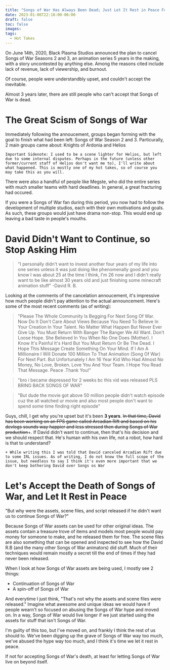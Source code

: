 ```yaml
---
title: "Songs of War Has Always Been Dead; Just Let It Rest in Peace For Once"
date: 2023-01-06T22:18:00-06:00
draft: false
toc: false
images:
tags:
  - Hot Takes
---
```

On June 14th, 2020, Black Plasma Studios announced the plan to cancel Songs of War Seasons 2 and 3, an animation series 5 years in the making, with a story uncontested by anything else. Among the reasons cited include lack of revenue, lack of viewership, and burnout.

Of course, people were understandbly upset, and couldn't accept the inevitable.

Almost 3 years later, there are still people who can't accept that Songs of War is dead.

# The Great Scism of Songs of War
Immediately following the annoucement, groups began forming with the goal to finish what had been left: Songs of War Season 2 and 3. Particurally, 2 main groups came about: Knights of Ardonia and Helios 

`Important Sidenote: I used to be a scene lighter for Helios, but left due to some internal disputes. Perhaps in the future (unless other former/current staff of Helios don't want me to), I'll write about what happened. This is mostly one of my hot takes, so of course you may take this as you will.`

There were also a handful of people like Megste, who did the entire series with much smaller teams with hard deadlines. In general, a great fracturing had occured.

If you were a Songs of War fan during this period, you now had to follow the development of multiple studios, each with their own motivations and goals. As such, these groups would just have drama non-stop. This would end up leaving a bad taste in people's mouths.

# David Didn't Want to Continue, so Stop Asking Him
> "I personally didn't want to invest
  another four years of my life into one
  series unless it was just doing like
  phenomenally good and you know I
  was about 25 at the time I think, I'm 26
  now and I didn't really want to be like
  almost 30 years old and just finishing
  some minecraft animation stuff"
>  -David R. B.

Looking at the comments of the cancelation annoucement, it's impressive how much people didn't pay attention to the actual announcement. Here's some of the most recent comments (as of writing): 

> "Please The Whole Community Is Begging  For Next Song Of War. Now Do It Don't Care About Views Because You Need To Believe In Your Creation In Your Talent. No Matter What Happen But Never Ever Give Up. You Must Return With Banger The Banger We All Want. Don't Loose Hope. She Believed In You When No One Does (Mother). I Know It's Painful It's Hard But You Must Return Or Be The Dead. I Hope This Message Create Something On Your Mind. If I Am A Millionaire I Will Donate 100 Million To That Animation (Song Of War) For Next Part. But Unfortunately  I Am 16 Year Kid Who Had Almost No Money, No Love, Broken. Love You And Your Team. I Hope You Read That Message. Peace .Thank You!"

> "bro i became depressed for 2 weeks bc this vid was released PLS BRING BACK SONGS OF WAR"

> "But dude the movie got above 50 million people didn't watch episode cuz the all watched ur movie and also most people don't want to spend some time finding right episode"

Guys, chill, I get why you're upset but it's been **3 years**. ~~In that time, David has been working on an FPS game called Arcadian Rift and based on his devlogs sounds way happier and less stressed then during Songs of War production~~+. If David didn't want to continue, then that's his decision and we should respect that. He's human with his own life, not a robot, how hard is that to understand?

`+ While writing this I was told that David canceled Arcadian Rift due to some IRL issues. As of writing, I do not know the full scope of the issue, but needless to say I think it's even more important that we don't keep bothering David over Songs os War`

# Let's Accept the Death of Songs of War, and Let It Rest in Peace
"But why were the assets, scene files, and script released if he didn't want us to continue Songs of War?"

Because Songs of War assets can be used for other original ideas. The assets contain a treasure trove of items and models most people would pay money for someone to make, and he released them for free. The scene files are also something that can be opened and inspected to see how the David R.B (and the many other Songs of War animators) did stuff. Much of their techniques would remain mostly a secret till the end of times if they had never been released.

When I look at how Songs of War assets are being used, I mostly see 2 things:
* Continuation of Songs of War 
* A spin-off of Songs of War

And everytime I just think, "That's not why the assets and scene files were released." Imagine what awesome and unique ideas we would have if people wearn't so focused on abusing the Songs of War hype and moved on. In a way, Songs of War would live longer if we just started using the assets for stuff that isn't Songs of War.

I'm guilty of this too, but I've moved on, and frankly I think the rest of us should to. We've been digging up the grave of Songs of War way too much, we've abused the hype way too much, and I think it's time we let it rest in peace.

If not for accepting Songs of War's death, at least for letting Songs of War live on beyond itself.
